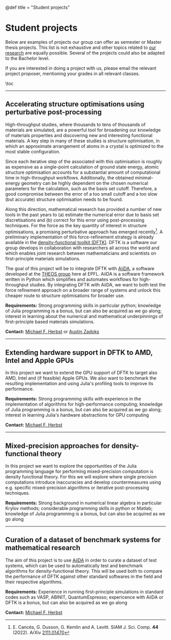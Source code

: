 @def title = "Student projects"

# Student projects
Below are examples of projects our group can offer as semester or Master thesis projects.
This list is not exhaustive and other topics related to [our research](/research)
are equally possible. Several of the projects could also be adapted to the Bachelor level.

If you are interested in doing a project with us, please email the relevant project
proposer, mentioning your grades in all relevant classes.

\toc

----

## Accelerating structure optimisations using perturbative post-processing
High-throughput studies, where thousands to tens of thousands of materials are
simulated, are a powerful tool for broadening our knowledge of materials
properties and discovering new and interesting functional materials. A key step
in many of these studies is structure optimisation, in which an approximate
arrangement of atoms in a crystal is optimized to the most stable
configuration.

Since each iterative step of the associated with this optimisation is roughly
as expensive as a single-point calculation of ground state energy, atomic
structure optimisation accounts for a substantial amount of computational time
in high-throughput workflows. Additionally, the obtained minimal-energy
geometry can be highly dependent on the chosen numerical parameters for the
calculation, such as the basis set cutoff. Therefore, a good compromise between
the error of a too small cutoff and a too slow (but accurate) structure
optimisation needs to be found.

Along this direction, mathematical research has provided a number of new tools
in the past years to (a) estimate the numerical error due to basis set
discretisations and (b) correct for this error using post-processing
techniques. For the force as the key quantity of interest in structure
optimisations, a promising perturbative approach has emerged recently[^CDKL2022].
A preliminary implementation of this force-refinement strategy is already
available in the [density-functional toolkit (DFTK)](https://dftk.org).
DFTK is a software our group develops in collaboration with researchers all
across the world and which enables joint research between
mathematicians and scientists on first-principle materials simulations.

The goal of this project will be to integrate DFTK with [AiiDA](https://www.aiida.net/),
a software developed at the [THEOS group](http://theossrv1.epfl.ch/) here at EPFL.
AiiDA is a software framework written in Python
which simplifies and automates workflows for high-throughput studies. By
integrating DFTK with AiiDA, we want to both test the force refinement approach
on a broader range of systems and unlock this cheaper route to structure
optimisations for broader use.

**Requirements:**
Strong programming skills in particular python;
knowledge of Julia programming is a bonus, but can also be acquired as we go along;
interest in learning about the numerical and mathematical underpinnings of
first-principle based materials simulations.

**Contact:** [Michael F. Herbst](mailto:michael.herbst@epfl.ch) or [Austin Zadoks](mailto:austin.zadoks@epfl.ch)

[^CDKL2022]: E. Cancès, G. Dusson, G. Kemlin and A. Levitt. SIAM J. Sci. Comp. **44** (2022). ArXiv [2111.01470](https://arxiv.org/abs/2111.01470v2)
[^Aiida]: S. Huber, et al. Scientific Data. **7**, 300 (2020). https://www.aiida.net/


----

## Extending hardware support in DFTK to AMD, Intel and Apple GPUs

In this project we want to extend the GPU support of DFTK to target
also AMD, Intel and (if feasible) Apple GPUs.
We also want to benchmark the resulting implementation
and using Julia's profiling tools to improve its performance.

**Requirements:**
Strong programming skills with experience in the implementation of algorithms
for high-performance computing;
knowledge of Julia programming is a bonus, but can also be acquired as we go along;
interest in learning Julia's hardware abstractions for GPU computing

**Contact:** [Michael F. Herbst](mailto:michael.herbst@epfl.ch)

----

## Mixed-precision approaches for density-functional theory
In this project we want to explore the opportunities of the Julia
programming language for performing mixed-precision computation is density functional theory.
For this we will explore where single precision computations introduce inaccuracies
and develop countermeasures using e.g. specific mixed-precision algorithms
or iterative post-processing techniques.

**Requirements:**
Strong background in numerical linear algebra in particular Krylov methods;
considerable programming skills in python or Matlab;
knowledge of Julia programming is a bonus, but can also be acquired as we go along

----

## Curation of a dataset of benchmark systems for mathematical research
The aim of this project is to use [AiiDA](https://www.aiida.net/)
in order to curate a dataset of test systems,
which can be used to automatically
test and benchmark algorithms
for density-functional theory.
This will be used both to compare the performance of DFTK
against other standard softwares in the field
and their respective algorithms.

**Requirements:**
Experience in running first-principle simulations in standard codes
such as VASP, ABINIT, QuantumEspresso; expericence with AiiDA or DFTK is a bonus,
but can also be acquired as we go along

**Contact:** [Michael F. Herbst](mailto:michael.herbst@epfl.ch)
